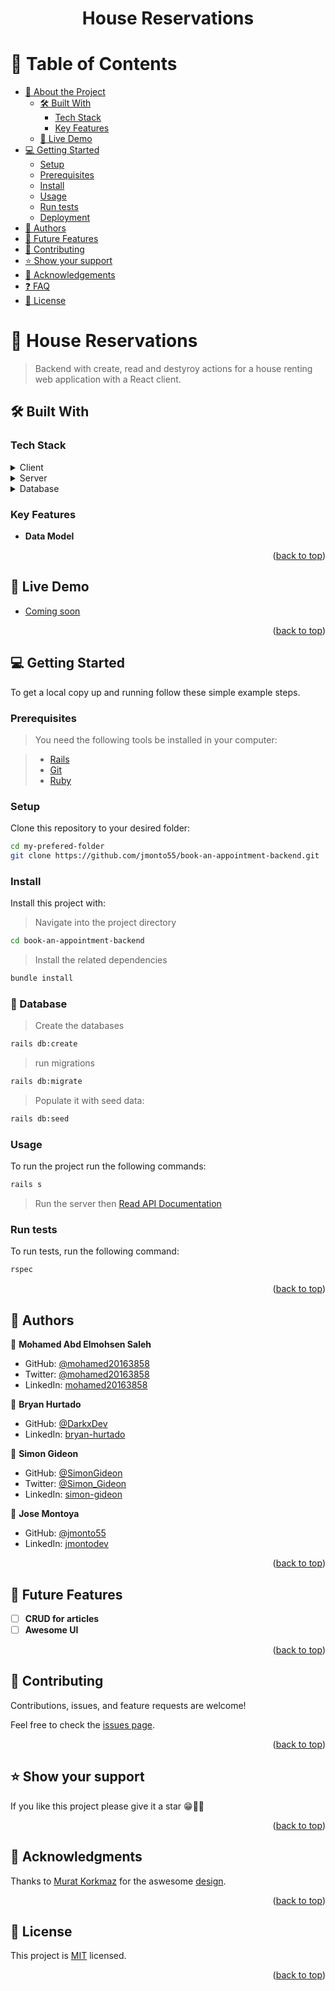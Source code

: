 <div align="center">
  <h1><b>House Reservations</b></h1>
  <!-- <img src="./app/assets/images/blog.png" alt="blog img" width="45%" />
  <img src="./app/assets/images/blog_2.png" alt="blog img" width="45%" /> -->
</div>

# 📗 Table of Contents

- [📖 About the Project](#about-project)
  - [🛠 Built With](#built-with)
    - [Tech Stack](#tech-stack)
    - [Key Features](#key-features)
  - [🚀 Live Demo](#live-demo)
- [💻 Getting Started](#getting-started)
  - [Setup](#setup)
  - [Prerequisites](#prerequisites)
  - [Install](#install)
  - [Usage](#usage)
  - [Run tests](#run-tests)
  - [Deployment](#triangular_flag_on_post-deployment)
- [👥 Authors](#authors)
- [🔭 Future Features](#future-features)
- [🤝 Contributing](#contributing)
- [⭐️ Show your support](#support)
- [🙏 Acknowledgements](#acknowledgements)
- [❓ FAQ](#faq)
- [📝 License](#license)

# 📖 House Reservations <a name="about-project"></a>

> Backend with create, read and destyroy actions for a house renting web application with a React client.

## 🛠 Built With <a name="built-with"></a>

### Tech Stack <a name="tech-stack"></a>

<details>
  <summary>Client</summary>
    <ul>
    <li><a href="https://react.dev/">React</a></li>
    <li><a href="https://redux.js.org/">Redux</a></li>
  </ul>
</details>
<details>
  <summary>Server</summary>
  <ul>
    <li><a href="https://rubyonrails.org/">Ruby on Rails</a></li>
  </ul>
  </details>
  <details>
  <summary>Database</summary>
  <ul>
    <li><a href="https://www.postgresql.org/">PostgreSQL</a></li>
  </ul>
</details>

### Key Features <a name="key-features"></a>

- **Data Model**

<p align="right">(<a href="#readme-top">back to top</a>)</p>

<!-- LIVE DEMO -->

## 🚀 Live Demo <a name="live-demo"></a>

- [Coming soon]()

<p align="right">(<a href="#readme-top">back to top</a>)</p>

## 💻 Getting Started <a name="getting-started"></a>

To get a local copy up and running follow these simple example steps.

### Prerequisites

> You need the following tools be installed in your computer:

> - [Rails](https://guides.rubyonrails.org/)
> - [Git](https://www.linode.com/docs/guides/how-to-install-git-on-linux-mac-and-windows/)
> - [Ruby](https://github.com/microverseinc/curriculum-ruby/blob/main/simple-ruby/articles/ruby_installation_instructions.md)


### Setup

Clone this repository to your desired folder:

```bash
cd my-prefered-folder
git clone https://github.com/jmonto55/book-an-appointment-backend.git
```

### Install

Install this project with:

> Navigate into the project directory
```sh
cd book-an-appointment-backend
```
> Install the related dependencies
```sh
bundle install
```
### 💾 Database

>Create the databases
```sh
rails db:create
```
>run migrations
```sh
rails db:migrate
```
> Populate it with seed data:
```sh
rails db:seed
```
### Usage

To run the project run the following commands:

```sh
rails s
```
> Run the server then
[Read API Documentation](http://localhost:3000/api-docs/index.html)

### Run tests
To run tests, run the following command:
```sh
rspec
```

<p align="right">(<a href="#readme-top">back to top</a>)</p>

## 👥 Authors <a name="author"></a>

👤 **Mohamed Abd Elmohsen Saleh**

-   GitHub: [@mohamed20163858](https://github.com/mohamed20163858)
-   Twitter: [@mohamed20163858](https://twitter.com/mohamed20163858)
-   LinkedIn: [mohamed20163858](https://linkedin.com/in/mohamed20163858/)

👤 **Bryan Hurtado**
-   GitHub: [@DarkxDev](https://github.com/DarkxDev)
-   LinkedIn: [bryan-hurtado](https://www.linkedin.com/in/bryan-hurtado/)

👤 **Simon Gideon**
-   GitHub: [@SimonGideon](https://github.com/SimonGideon)
-   Twitter: [@Simon_Gideon](https://twitter.com/Simon_Gideon)
-   LinkedIn: [simon-gideon](https://www.linkedin.com/in/simon-gideon/)

👤 **Jose Montoya**
- GitHub: [@jmonto55](https://github.com/jmonto55)
- LinkedIn: [jmontodev](https://www.linkedin.com/in/jmontodev/)

<p align="right">(<a href="#readme-top">back to top</a>)</p>

## 🔭 Future Features <a name="future-features"></a>

- [ ] **CRUD for articles**
- [ ] **Awesome UI**

<p align="right">(<a href="#readme-top">back to top</a>)</p>

## 🤝 Contributing <a name="contributing"></a>

Contributions, issues, and feature requests are welcome!

Feel free to check the [issues page](https://github.com/jmonto55/blog-app/issues).

<p align="right">(<a href="#readme-top">back to top</a>)</p>

## ⭐️ Show your support <a name="support"></a>

If you like this project please give it a star 😁🌟✨

<p align="right">(<a href="#readme-top">back to top</a>)</p>

## 🙏 Acknowledgments <a name="acknowledgements"></a>

Thanks to [Murat Korkmaz](https://www.behance.net/muratk) for the aswesome [design](https://www.behance.net/gallery/26425031/Vespa-Responsive-Redesign).

<p align="right">(<a href="#readme-top">back to top</a>)</p>

## 📝 License <a name="license"></a>

This project is [MIT](./LICENSE) licensed.

<p align="right">(<a href="#readme-top">back to top</a>)</p>
